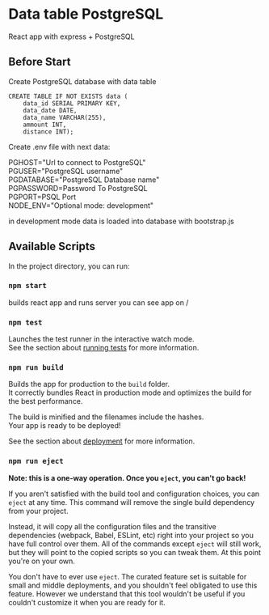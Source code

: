 # Data table PostgreSQL

React app with express + PostgreSQL

## Before Start

Create PostgreSQL database with data table

```
CREATE TABLE IF NOT EXISTS data (
    data_id SERIAL PRIMARY KEY,
    data_date DATE,
    data_name VARCHAR(255),
    ammount INT,
    distance INT);
```

Create .env file with next data:

PGHOST="Url to connect to PostgreSQL"\
PGUSER="PostgreSQL username"\
PGDATABASE="PostgreSQL Database name"\
PGPASSWORD=Password To PostgreSQL\
PGPORT=PSQL Port\
NODE_ENV="Optional mode: development"

in development mode data is loaded into database with bootstrap.js

## Available Scripts

In the project directory, you can run:

### `npm start`

builds react app and runs server
you can see app on /

### `npm test`

Launches the test runner in the interactive watch mode.\
See the section about [running tests](https://facebook.github.io/create-react-app/docs/running-tests) for more information.

### `npm run build`

Builds the app for production to the `build` folder.\
It correctly bundles React in production mode and optimizes the build for the best performance.

The build is minified and the filenames include the hashes.\
Your app is ready to be deployed!

See the section about [deployment](https://facebook.github.io/create-react-app/docs/deployment) for more information.

### `npm run eject`

**Note: this is a one-way operation. Once you `eject`, you can't go back!**

If you aren't satisfied with the build tool and configuration choices, you can `eject` at any time. This command will remove the single build dependency from your project.

Instead, it will copy all the configuration files and the transitive dependencies (webpack, Babel, ESLint, etc) right into your project so you have full control over them. All of the commands except `eject` will still work, but they will point to the copied scripts so you can tweak them. At this point you're on your own.

You don't have to ever use `eject`. The curated feature set is suitable for small and middle deployments, and you shouldn't feel obligated to use this feature. However we understand that this tool wouldn't be useful if you couldn't customize it when you are ready for it.
